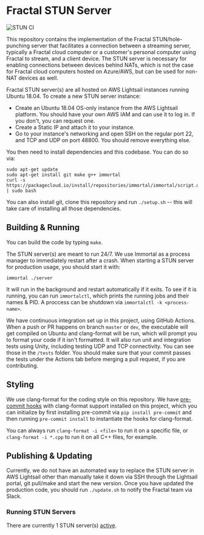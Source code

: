 # Fractal STUN Server

![STUN CI](https://github.com/fractalcomputers/STUN-server/workflows/STUN%20CI/badge.svg)

This repository contains the implementation of the Fractal STUN/hole-punching server that facilitates a connection between a streaming server, typically a Fractal cloud computer or a customer's personal computer using Fractal to stream, and a client device. The STUN server is necessary for enabling connections between devices behind NATs, which is not the case for Fractal cloud computers hosted on Azure/AWS, but can be used for non-NAT devices as well.

Fractal STUN server(s) are all hosted on AWS Lightsail instances running Ubuntu 18.04. To create a new STUN server instance:

- Create an Ubuntu 18.04 OS-only instance from the AWS Lightsail platform. You should have your own AWS IAM and can use it to log in. If you don't, you can request one.
- Create a Static IP and attach it to your instance.
- Go to your instance's networking and open SSH on the regular port 22, and TCP and UDP on port 48800. You should remove everything else.

You then need to install dependencies and this codebase. You can do so via:

```
sudo apt-get update
sudo apt-get install git make g++ immortal
curl -s https://packagecloud.io/install/repositories/immortal/immortal/script.deb.sh | sudo bash
```

You can also install git, clone this repository and run `./setup.sh` -- this will take care of installing all those dependencies.

## Building & Running

You can build the code by typing `make`. 

The STUN server(s) are meant to run 24/7. We use Immortal as a process manager to immediately restart after a crash. When starting a STUN server for production usage, you should start it with:

```
immortal ./server
```

It will run in the background and restart automatically if it exits. To see if it is running, you can run `immortalctl`, which prints the running jobs and their names & PID. A proccess can be shutdown via `immortalctl -k <process-name>`. 

We have continuous integration set up in this project, using GitHub Actions. When a push or PR happens on branch `master` or `dev`, the executable will get compiled on Ubuntu and clang-format will be run, which will prompt you to format your code if it isn't formatted. It will also run unit and integration tests using Unity, including testing UDP and TCP connectivity. You can see those in the `/tests` folder. You should make sure that your commit passes the tests under the Actions tab before merging a pull request, if you are contributing.

## Styling

We use clang-format for the coding style on this repository. We have [pre-commit hooks](https://pre-commit.com/) with clang-format support installed on this project, which you can initialize by first installing pre-commit via `pip install pre-commit` and then running `pre-commit install` to instantiate the hooks for clang-format.

You can always run `clang-format -i <file>` to run it on a specific file, or `clang-format -i *.cpp` to run it on all C++ files, for example.

## Publishing & Updating

Currently, we do not have an automated way to replace the STUN server in AWS Lightsail other than manually take it down via SSH through the Lightsail portal, git pull/make and start the new version. Once you have updated the production code, you should run `./update.sh` to notify the Fractal team via Slack.  

### Running STUN Servers

There are currently 1 STUN server(s) [active](https://lightsail.aws.amazon.com/ls/webapp/home/instances). 
